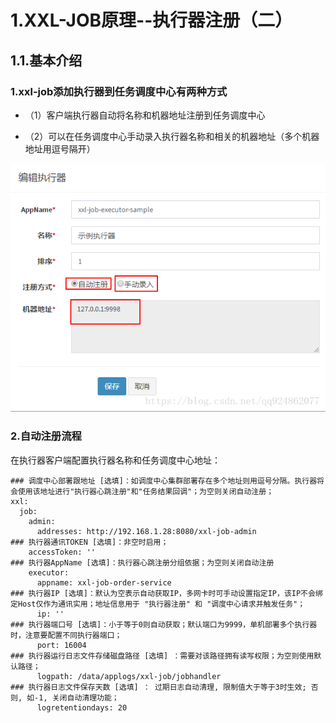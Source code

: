 # 1.XXL-JOB原理--执行器注册（二）
## 1.1.基本介绍
### 1.xxl-job添加执行器到任务调度中心有两种方式

* （1）客户端执行器自动将名称和机器地址注册到任务调度中心

* （2）可以在任务调度中心手动录入执行器名称和相关的机器地址（多个机器地址用逗号隔开）

![](/static/image/20180914205517173.png)

### 2.自动注册流程
在执行器客户端配置执行器名称和任务调度中心地址：
```
### 调度中心部署跟地址 [选填]：如调度中心集群部署存在多个地址则用逗号分隔。执行器将会使用该地址进行"执行器心跳注册"和"任务结果回调"；为空则关闭自动注册；
xxl:
  job:
    admin:
      addresses: http://192.168.1.28:8080/xxl-job-admin
### 执行器通讯TOKEN [选填]：非空时启用；
    accessToken: ''
### 执行器AppName [选填]：执行器心跳注册分组依据；为空则关闭自动注册
    executor:
      appname: xxl-job-order-service
### 执行器IP [选填]：默认为空表示自动获取IP，多网卡时可手动设置指定IP，该IP不会绑定Host仅作为通讯实用；地址信息用于 "执行器注册" 和 "调度中心请求并触发任务"；
      ip: ''
### 执行器端口号 [选填]：小于等于0则自动获取；默认端口为9999，单机部署多个执行器时，注意要配置不同执行器端口；
      port: 16004
### 执行器运行日志文件存储磁盘路径 [选填] ：需要对该路径拥有读写权限；为空则使用默认路径；
      logpath: /data/applogs/xxl-job/jobhandler
### 执行器日志文件保存天数 [选填] ： 过期日志自动清理, 限制值大于等于3时生效; 否则, 如-1, 关闭自动清理功能；
      logretentiondays: 20
```

